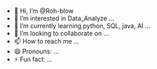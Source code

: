 - 👋 Hi, I’m @Roh-blow
- 👀 I’m interested in Data_Analyze ...
- 🌱 I’m currently learning python, SQL, java, AI ...
- 💞️ I’m looking to collaborate on ...
- 📫 How to reach me ...
- 😄 Pronouns: ...
- ⚡ Fun fact: ...

<!---
Roh-blow/Roh-blow is a ✨ special ✨ repository because its `README.md` (this file) appears on your GitHub profile.
You can click the Preview link to take a look at your changes.
--->
